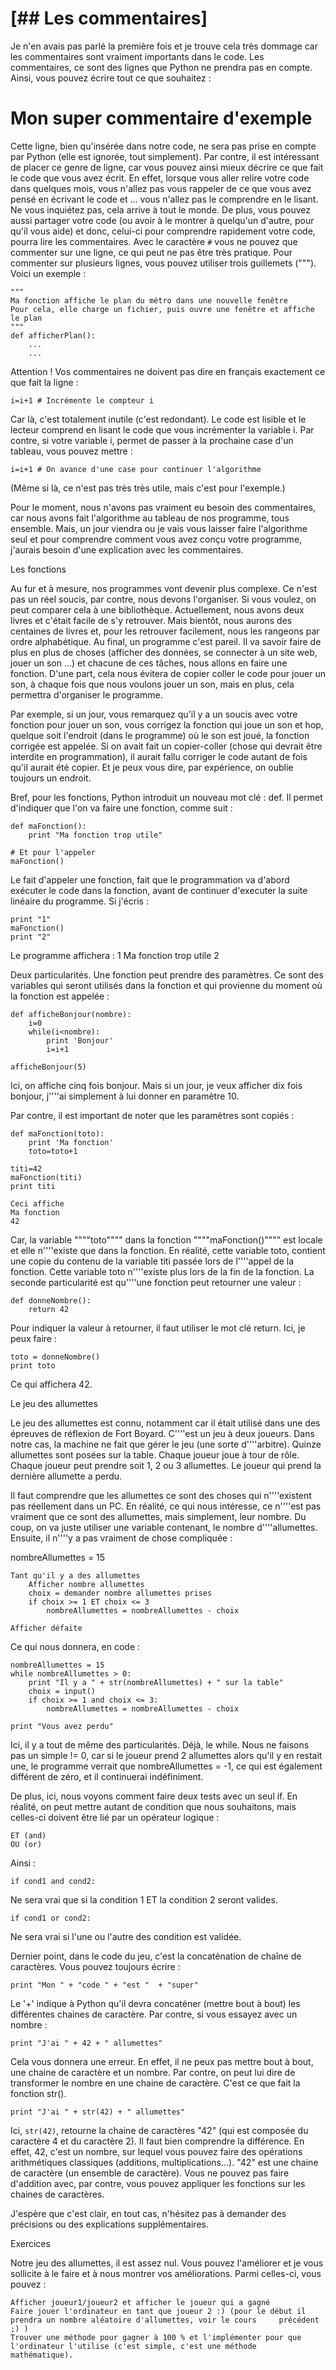 # [## Les commentaires] 

Je n'en avais pas parlé la première fois et je trouve cela très dommage car les commentaires sont vraiment importants dans le code. Les commentaires, ce sont des lignes que Python ne prendra pas en compte. Ainsi, vous pouvez écrire tout ce que souhaitez :
# Mon super commentaire d'exemple

Cette ligne, bien qu'insérée dans notre code, ne sera pas prise en compte par Python (elle est ignorée, tout simplement). Par contre, il est intéressant de placer ce genre de ligne, car vous pouvez ainsi mieux décrire ce que fait le code que vous avez écrit. En effet, lorsque vous aller relire votre code dans quelques mois, vous n'allez pas vous rappeler de ce que vous avez pensé en écrivant le code et ... vous n'allez pas le comprendre en le lisant. Ne vous inquiétez pas, cela arrive à tout le monde. De plus, vous pouvez aussi partager votre code (ou avoir à le montrer à quelqu'un d'autre, pour qu'il vous aide) et donc, celui-ci pour comprendre rapidement votre code, pourra lire les commentaires.
Avec le caractère `#` vous ne pouvez que commenter sur une ligne, ce qui peut ne pas être très pratique. Pour commenter sur plusieurs lignes, vous pouvez utiliser trois guillemets ("""). Voici un exemple :
    
    """
    Ma fonction affiche le plan du métro dans une nouvelle fenêtre
    Pour cela, elle charge un fichier, puis ouvre une fenêtre et affiche le plan
    """
    def afficherPlan():
        ...
        ...

Attention ! Vos commentaires ne doivent pas dire en français exactement ce que fait la ligne :

    i=i+1 # Incrémente le compteur i

Car là, c'est totalement inutile (c'est redondant). Le code est lisible et le lecteur comprend en lisant le code que vous incrémenter la variable i.
Par contre, si votre variable i, permet de passer à la prochaine case d'un tableau, vous pouvez mettre :

    i=i+1 # On avance d'une case pour continuer l'algorithme

(Même si là, ce n'est pas très très utile, mais c'est pour l'exemple.)

Pour le moment, nous n'avons pas vraiment eu besoin des commentaires, car nous avons fait l'algorithme au tableau de nos programme, tous ensemble. Mais, un jour viendra ou je vais vous laisser faire l'algorithme seul et pour comprendre comment vous avez conçu votre programme, j'aurais besoin d'une explication avec les commentaires.


Les fonctions

Au fur et à mesure, nos programmes vont devenir plus complexe. Ce n'est pas un réel soucis, par contre, nous devons l'organiser. Si vous voulez, on peut comparer cela à une bibliothèque. Actuellement, nous avons deux livres et c'était facile de s'y retrouver. Mais bientôt, nous aurons des centaines de livres et, pour les retrouver facilement, nous les rangeons par ordre alphabétique. Au final, un programme c'est pareil. Il va savoir faire de plus en plus de choses (afficher des données, se connecter à un site web, jouer un son ...) et chacune de ces tâches, nous allons en faire une fonction. D'une part, cela nous évitera de copier coller le code pour jouer un son, à chaque fois que nous voulons jouer un son, mais en plus, cela permettra d'organiser le programme.

Par exemple, si un jour, vous remarquez qu'il y a un soucis avec votre fonction pour jouer un son, vous corrigez la fonction qui joue un son et hop, quelque soit l'endroit (dans le programme) où le son est joué, la fonction corrigée est appelée. Si on avait fait un copier-coller (chose qui devrait être interdite en programmation), il aurait fallu corriger le code autant de fois qu'il aurait été copier. Et je peux vous dire, par expérience, on oublie toujours un endroit.

Bref, pour les fonctions, Python introduit un nouveau mot clé : def. Il permet d'indiquer que l'on va faire une fonction, comme suit :
    
    def maFonction():
        print "Ma fonction trop utile"

    # Et pour l'appeler 
    maFonction()

Le fait d'appeler une fonction, fait que le programmation va d'abord exécuter le code dans la fonction, avant de continuer d'executer la suite linéaire du programme.
Si j'écris :

    print "1"
    maFonction()
    print "2"

Le programme affichera :
    1
Ma fonction trop utile
    2


Deux particularités. Une fonction peut prendre des paramètres. Ce sont des variables qui seront utilisés dans la fonction et qui provienne du moment où la fonction est appelée :

    def afficheBonjour(nombre):
        i=0
        while(i<nombre):
            print 'Bonjour'
            i=i+1

    afficheBonjour(5)

Ici, on affiche cinq fois bonjour. Mais si un jour, je veux afficher dix fois bonjour, j''''ai simplement à lui donner en paramètre 10.

Par contre, il est important de noter que les paramètres sont copiés :

    def maFonction(toto):
        print 'Ma fonction'
        toto=toto+1
   
    titi=42
    maFonction(titi)
    print titi

    Ceci affiche
    Ma fonction
    42

Car, la variable """"toto"""" dans la fonction """"maFonction()"""" est locale et elle n''''existe que dans la fonction. En réalité, cette variable toto, contient une copie du contenu de la variable titi passée lors de l''''appel de la fonction. Cette variable toto n''''existe plus lors de la fin de la fonction.
La seconde particularité est qu''''une fonction peut retourner une valeur :

    def donneNombre():
        return 42

Pour indiquer la valeur à retourner, il faut utiliser le mot clé return. Ici, je peux faire :

    toto = donneNombre()
    print toto

Ce qui affichera 42.

Le jeu des allumettes

Le jeu des allumettes est connu, notamment car il était utilisé dans une des épreuves de réflexion de Fort Boyard.
C''''est un jeu à deux joueurs. Dans notre cas, la machine ne fait que gérer le jeu (une sorte d''''arbitre).
Quinze allumettes sont posées sur la table. Chaque joueur joue à tour de rôle. Chaque joueur peut prendre soit 1, 2 ou 3 allumettes. Le joueur qui prend la dernière allumette a perdu.

Il faut comprendre que les allumettes ce sont des choses qui n''''existent pas réellement dans un PC. En réalité, ce qui nous intéresse, ce n''''est pas vraiment que ce sont des allumettes, mais simplement, leur nombre. Du coup, on va juste utiliser une variable contenant, le nombre d''''allumettes. Ensuite, il n''''y a pas vraiment de chose compliquée :

nombreAllumettes = 15

    Tant qu'il y a des allumettes
        Afficher nombre allumettes
        choix = demander nombre allumettes prises
        if choix >= 1 ET choix <= 3
            nombreAllumettes = nombreAllumettes - choix

    Afficher défaite


Ce qui nous donnera, en code :

    nombreAllumettes = 15
    while nombreAllumettes > 0:
        print "Il y a " + str(nombreAllumettes) + " sur la table"
        choix = input()
        if choix >= 1 and choix <= 3:
            nombreAllumettes = nombreAllumettes - choix

    print "Vous avez perdu"

Ici, il y a tout de même des particularités.
Déjà, le while. Nous ne faisons pas un simple != 0, car si le joueur prend 2 allumettes alors qu'il y en restait une, le programme verrait que nombreAllumettes = -1, ce qui est également différent de zéro, et il continuerai indéfiniment.

De plus, ici, nous voyons comment faire deux tests avec un seul if. En réalité, on peut mettre autant de condition que nous souhaitons, mais celles-ci doivent être lié par un opérateur logique :

    ET (and)
    OU (or)

Ainsi :

    if cond1 and cond2:

Ne sera vrai que si la condition 1 ET la condition 2 seront valides.
    
    if cond1 or cond2:

Ne sera vrai si l'une ou l'autre des condition est validée.

Dernier point, dans le code du jeu, c'est la concaténation de chaîne de caractères.
Vous pouvez toujours écrire :
    
    print "Mon " + "code " + "est "  + "super"

Le '+' indique à Python qu'il devra concaténer (mettre bout à bout) les différentes chaines de caractère.
Par contre, si vous essayez avec un nombre :

    print "J'ai " + 42 + " allumettes"

Cela vous donnera une erreur. En effet, il ne peux pas mettre bout à bout, une chaine de caractère et un nombre. Par contre, on peut lui dire de transformer le nombre en une chaine de caractère. C'est ce que fait la fonction str().

    print "J'ai " + str(42) + " allumettes"

Ici, `str(42)`, retourne la chaine de caractères "42" (qui est composée du caractère 4 et du caractère 2). Il faut bien comprendre la différence. En effet, 42, c'est un nombre, sur lequel vous pouvez faire des opérations arithmétiques classiques (additions, multiplications...). "42" est une chaine de caractère (un ensemble de caractère). Vous ne pouvez pas faire d'addition avec, par contre, vous pouvez appliquer les fonctions sur les chaines de caractères.

J'espère que c'est clair, en tout cas, n'hésitez pas à demander des précisions ou des explications supplémentaires.

Exercices

Notre jeu des allumettes, il est assez nul. Vous pouvez l'améliorer et je vous sollicite à le faire et à nous montrer vos améliorations. Parmi celles-ci, vous pouvez :

    Afficher joueur1/joueur2 et afficher le joueur qui a gagné
    Faire jouer l'ordinateur en tant que joueur 2 :) (pour le début il prendra un nombre aléatoire d'allumettes, voir le cours     précédent ;) )
    Trouver une méthode pour gagner à 100 % et l'implémenter pour que l'ordinateur l'utilise (c'est simple, c'est une méthode     mathématique).
